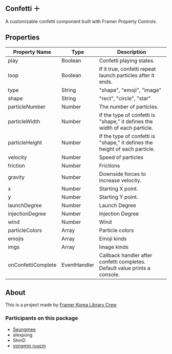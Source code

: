 ## Confetti ＋

A customizable confetti component built with Framer Property Controls.

## Properties

| Property Name      | Type         | Description                                                                 |
| ------------------ | ------------ | --------------------------------------------------------------------------- |
| play               | Boolean      | Confetti playing states.                                                    |
| loop               | Boolean      | If it true, confetti repeat launch particles after it ends.                 |
| type               | String       | "shape", "emoji", "image"                                                   |
| shape              | String       | "rect", "circle", "star"                                                    |
| particleNumber     | Number       | The number of particles.                                                    |
| particleWidth      | Number       | If the type of confetti is "shape," it defines the width of each particle.  |
| particleHeight     | Number       | If the type of confetti is "shape," it defines the height of each particle. |
| velocity           | Number       | Speed of particles                                                          |
| friction           | Number       | Frictions                                                                   |
| gravity            | Number       | Downside forces to increase velocity.                                       |
| x                  | Number       | Starting X point.                                                           |
| y                  | Number       | Starting Y point.                                                           |
| launchDegree       | Number       | Launch Degree                                                               |
| injectionDegree    | Number       | Injection Degree                                                            |
| wind               | Number       | Wind                                                                        |
| particleColors     | Array        | Particle colors                                                             |
| emojis             | Array        | Emoji kinds                                                                 |
| imgs               | Array        | Image kinds                                                                 |
| onConfettiComplete | EventHandler | Callback handler after confetti completes. Default value prints a console.  |

## About

This is a project made by [Framer Korea Library Crew](https://framerkorea.org)

### Participants on this package

- [Seungmee](https://seungmee-lee.com)
- alexpong
- ShinD
- [yongmin ruucm](https://harbor.school)

